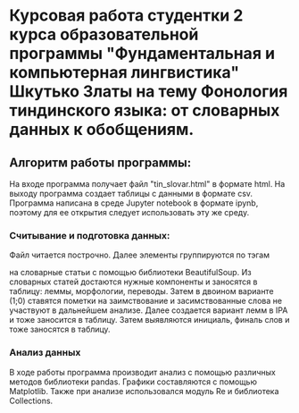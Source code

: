 # Курсовая работа студентки 2 курса образовательной программы "Фундаментальная и компьютерная лингвистика" Шкутько Златы на тему Фонология тиндинского языка: от словарных данных к обобщениям.
## Алгоритм работы программы:
На входе программа получает файл "tin_slovar.html" в формате html.
На выходу программа создает таблицы с данными в формате csv.
Программа написана в среде Jupyter notebook в формате ipynb, поэтому для ее открытия следует использовать эту же среду.
### Считывание и подготовка данных:
Файл читается построчно. Далее элементы группируются по тэгам <p> на словарные статьи с помощью библиотеки BeautifulSoup. Из словарных статей достаются нужные компоненты и заносятся в таблицу: леммы, морфологии, переводы. Затем в двоином варианте (1;0) ставятся пометки на заимствование и засимствованные слова не участвуют в дальнейшем анализе. Далее создается вариант лемм в IPA и тоже заносится в таблицу. 3атем выявляются инициаль, финаль слов и тоже заносятся в таблицу.
### Анализ данных
В ходе работы программа производит анализ с помощью различных методов библиотеки pandas. Графики составляются с помощью Matplotlib. Также при анализе использовался модуль Re и библиотека Collections.
